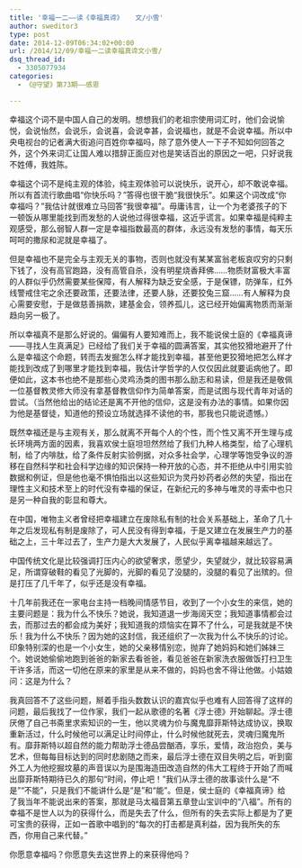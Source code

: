 ```yaml
---
title: '幸福一二——读《幸福真谛》   文/小雪'
author: sweditor3
type: post
date: 2014-12-09T06:34:02+00:00
url: /2014/12/09/幸福一二读幸福真谛文小雪/
dsq_thread_id:
  - 3305077934
categories:
  - 《@守望》第73期——感恩

---
```

幸福这个词不是中国人自己的发明。想想我们的老祖宗使用词汇时，他们会说愉悦，会说怡然，会说乐，会说喜，会说幸甚，会说福也，就是不会说幸福。所以中央电视台的记者满大街追问百姓你幸福吗，除了意外使人一下子不知如何回答之外，这个外来词汇让国人难以措辞正面应对也是笑话百出的原因之一吧，只好说我不姓傅，我姓陈。

幸福这个词不是纯主观的体验，纯主观体验可以说快乐，说开心，却不敢说幸福。所以有首流行歌曲唱“你快乐吗？”答得也很干脆“我很快乐”。如果这个词改成“你幸福吗？”我估计就很难立马回答“我很幸福”。毋庸讳言，让一个为老婆孩子的下一顿饭从哪里能找到而发愁的人说他过得很幸福，这近乎谎言。如果幸福是纯粹主观感受，那么弱智人群一定是幸福指数最高的群体，永远没有发愁的事情，每天乐呵呵的撒尿和泥就是幸福了。

但是幸福也不是完全与主观无关的事物，否则也就没有某某富翁老板哀叹穷的只剩下钱了，没有高官跑路，没有高管自杀，没有明星烧香拜佛……物质财富极大丰富的人群似乎仍然需要某些保障，有人解释为缺乏安全感，于是保镖，防弹车，红外线警戒住宅之余还要政策，还要法律，还要人脉，还要狡兔三窟……有人解释为良心需要安慰，于是做慈善捐款，建基金会，领养孤儿，这已经开始偏离物质而渐渐趋向另一极了。

所以幸福真不是那么好说的。偏偏有人要知难而上，我不能说侯士庭的《幸福真谛——寻找人生真满足》已经给了我们关于幸福的圆满答案，其实他狡猾地避开了什么是幸福这个命题，转而去发掘怎么样才能找到幸福，甚至他更狡猾地把怎么样才能找到改成了到哪里才能找到幸福，我估计学哲学的人仅仅因此就要诟病他了。即便如此，这本书也绝不是那些心灵鸡汤类的图书那么励志和易读，但是我还是敬佩一位基督教灵修大师没有拿基督教信仰作为简单答案，而是试图与现代青年对话的尝试。（当然他给出的结论还是离不开他的信仰，这是没有办法的事情。如果你因为他是基督徒，知道他的预设立场就选择不读他的书，那我也只能说遗憾。）

既然幸福还是与主观有关，那么就离不开每个人的个性，而个性又离不开生理与成长环境两方面的因素，我喜欢侯士庭坦坦然然给了我们九种人格类型，给了心理机制，给了内啡肽，给了条件反射实验例据，对众多社会学，心理学等饱受争议的游移在自然科学和社会科学边缘的知识保持一种开放的心态，并不拒绝从中引用实验数据和例证，但是他也毫不惧怕指出以这些知识为灵丹妙药者必然的失望，指出在理性主义和技术至上的时代没有幸福的保证，在新纪元的多神与唯灵的寻索中也只是另一种自我的彰显和尊大。

在中国，唯物主义者曾经把幸福建立在废除私有制的社会关系基础上，革命了几十年之后发现私有制是废除了，可人民没有得到幸福，于是又建立在发展生产力的基础之上，三十年过去了，生产力是大大发展了，人民似乎离幸福越来越远了。

中国传统文化是比较强调打压内心的欲望奢求，愿望少，失望就少，就比较容易满足，所谓穿破鞋的看见了光脚的，光脚的看见了没腿的，没腿的看见了出殡的。但是打压了几千年了，似乎还是没有幸福。

十几年前我还在一家电台主持一档晚间情感节目，收到了一个小女生的来信，她的主要问题是：我为什么不快乐？她说，我知道退一步海阔天空；我知道事情都会过去，而那过去的都会成为美好；我知道我的烦恼实在算不了什么，可是我就是不快乐！我为什么不快乐？因为她的这封信，我还组织了一次我为什么不快乐的讨论。印象特别深的也是一个小女生，她的父亲移情别恋，抛弃了她妈妈和她们姊妹三个。她说她偷偷地跑到爸爸的新家去看爸爸，看见爸爸在新家洗衣服做饭打扫卫生干许多活，而这一切他在原来的家里是从来不做的，妈妈也舍不得让他做。小姑娘问：这是为什么？

我真回答不了这些问题，掰着手指头数数认识的嘉宾似乎也难有人回答得了这样的问题，最后我找了一位作家，我们一起从歌德的名著《浮士德》开始聊起。浮士德厌倦了自己书斋里求索知识的一生，他以灵魂为价与魔鬼靡菲斯特达成协议，换取重新活过，什么时候他可以满足让时间停止，什么时候他就死去，灵魂归魔鬼所有。靡菲斯特以超自然的能力帮助浮士德品尝酗酒，享乐，爱情，政治抱负，美与艺术，但每每目标达到的同时悲剧随之而来，最后浮士德在双目失明之后，听到窗外工人为他挖掘坟墓的声音误以为是围海造田改造自然的伟大工程终于开始了而喊出靡菲斯特期待已久的那句“时间，停止吧！”我们从浮士德的故事谈什么是“不是”“不能”，只是我们不能讲什么是“是”和“能”。但是，侯士庭的《幸福真谛》给了我当年不能说出来的答案，那就是马太福音第五章登山宝训中的“八福”。所有的幸福不是世人以为的获得什么，而是失去了什么，但所有的失去实际上都是为了更可宝贵的获得，正如一首歌中唱到的“每次的打击都是真利益，因为我所失的东西，你用自己来代替。”

你愿意幸福吗？你愿意失去这世界上的来获得他吗？
